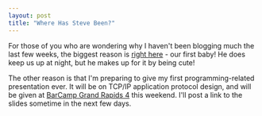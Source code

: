 ```yaml
---
layout: post
title: "Where Has Steve Been?"
---
```

For those of you who are wondering why I haven't been blogging much the last few weeks, the biggest reason is [right here](http://picasaweb.google.com/stephenandmandy/StephenDanielTheFirstYear?feat=directlink) - our first baby! He does keep us up at night, but he makes up for it by being cute!

The other reason is that I'm preparing to give my first programming-related presentation ever. It will be on TCP/IP application protocol design, and will be given at [BarCamp Grand Rapids 4](http://barcampgr.org/wiki/BarCampGrandRapids4) this weekend. I'll post a link to the slides sometime in the next few days.

